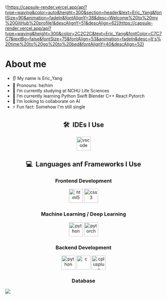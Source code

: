 ![https://capsule-render.vercel.app/api?type=waving&color=auto&height=300&section=header&text=Eric_Yang&fontSize=90&animation=fadeIn&fontAlignY=38&desc=Welcome%20to%20my%20GitHub%20profile!&descAlignY=51&descAlign=62](https://capsule-render.vercel.app/api?type=waving&height=300&color=2C2C2C&text=Eric_Yang&fontColor=C7C7C7&textBg=false&fontSize=75&fontAlign=53&animation=fadeIn&desc=It's%20time%20to%20go%20to%20bed&fontAlignY=40&descAlign=52)

# About me  
* 👂 My name is Eric_Yang
* 👩 Pronouns: he/him
* 🔭 I’m currently studying at NCHU Life Sciences
* 🌱 I’m currently learning Python Swift Blender C++ React Pytorch 
* 🤝 I’m looking to collaborate on AI
* ⚡ Fun fact: Somehow I'm still single

<!-- IDE Used -->
<h2 align="center">🛠 &nbsp;IDEs I Use</h2>
<div align="center">
  <img src="https://cdn.jsdelivr.net/gh/devicons/devicon/icons/vscode/vscode-original.svg" alt="vscode" width="45" height="45"/>
</div>

<!-- Languages -->
<h2 align="center">💻 &nbsp;Languages anf Frameworks I Use</h2>
<div align="center">
  <h3>Frontend Development</h3>
  <img src="https://cdn.jsdelivr.net/gh/devicons/devicon/icons/html5/html5-original.svg" alt="html5" width="45" height="45"/>
  <img src="https://cdn.jsdelivr.net/gh/devicons/devicon/icons/css3/css3-original.svg" alt="css3" width="45" height="45"/>
  <h3>Machine Learning / Deep Learning</h3>
  <img src="https://cdn.jsdelivr.net/gh/devicons/devicon/icons/python/python-original.svg" alt="python" width="45" height="45"/>
  <img src="https://cdn.jsdelivr.net/gh/devicons/devicon/icons/pytorch/pytorch-original.svg" alt="pytorch" width="45" height="45"/>
  <h3>Backend Development</h3>
  <img src="https://cdn.jsdelivr.net/gh/devicons/devicon/icons/python/python-original.svg" alt="python" width="45" height="45"/>
  <img src="https://cdn.jsdelivr.net/gh/devicons/devicon/icons/c/c-original.svg" alt="c" width="45" height="45"/>
  <img src="https://cdn.jsdelivr.net/gh/devicons/devicon/icons/cplusplus/cplusplus-original.svg" alt="cplusplus" width="45" height="45"/>
  <h3>Database</h3>
</div>

![](https://capsule-render.vercel.app/api?type=waving&height=100&color=2C2C2C&fontColor=C7C7C7&textBg=false&fontSize=75&fontAlign=53&animation=fadeIn&fontAlignY=40&descAlign=52&section=footer)
